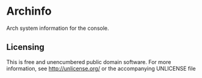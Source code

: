 Archinfo
========

Arch system information for the console.


Licensing
---------

This is free and unencumbered public domain software. For more
information, see http://unlicense.org/ or the accompanying UNLICENSE file
